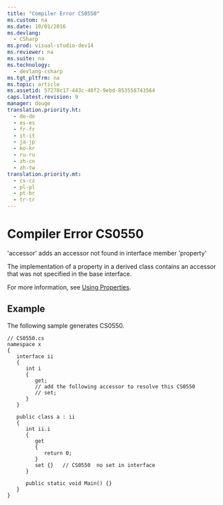 ```yaml
---
title: "Compiler Error CS0550"
ms.custom: na
ms.date: 10/01/2016
ms.devlang: 
  - CSharp
ms.prod: visual-studio-dev14
ms.reviewer: na
ms.suite: na
ms.technology: 
  - devlang-csharp
ms.tgt_pltfrm: na
ms.topic: article
ms.assetid: 57278c17-443c-40f2-9ebd-853558743564
caps.latest.revision: 9
manager: douge
translation.priority.ht: 
  - de-de
  - es-es
  - fr-fr
  - it-it
  - ja-jp
  - ko-kr
  - ru-ru
  - zh-cn
  - zh-tw
translation.priority.mt: 
  - cs-cz
  - pl-pl
  - pt-br
  - tr-tr
---
```

# Compiler Error CS0550
'accessor' adds an accessor not found in interface member 'property'  
  
 The implementation of a property in a derived class contains an accessor that was not specified in the base interface.  
  
 For more information, see [Using Properties](../Topic/Using%20Properties%20\(C%23%20Programming%20Guide\).md).  
  
## Example  
 The following sample generates CS0550.  
  
```  
// CS0550.cs  
namespace x  
{  
   interface ii  
   {  
      int i  
      {  
         get;  
         // add the following accessor to resolve this CS0550  
         // set;  
      }  
   }  
  
   public class a : ii  
   {  
      int ii.i  
      {  
         get  
         {  
            return 0;  
         }  
         set {}   // CS0550  no set in interface  
      }  
  
      public static void Main() {}  
   }  
}  
```